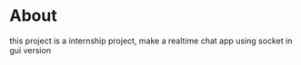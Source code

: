 # About
this project is a internship project, make a realtime chat app using socket in gui version

